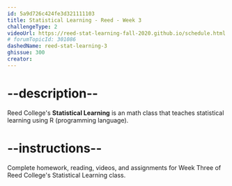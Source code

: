 ```yaml
---
id: 5a9d726c424fe3d321111103
title: Statistical Learning - Reed - Week 3
challengeType: 2
videoUrl: https://reed-stat-learning-fall-2020.github.io/schedule.html
# forumTopicId: 301086
dashedName: reed-stat-learning-3
ghissue: 300
creator: 
---
```


# --description--

Reed College's __Statistical Learning__ is an math class that teaches statistical learning using R (programming language).

# --instructions--

Complete homework, reading, videos, and assignments for Week Three of Reed College's Statistical Learning class.